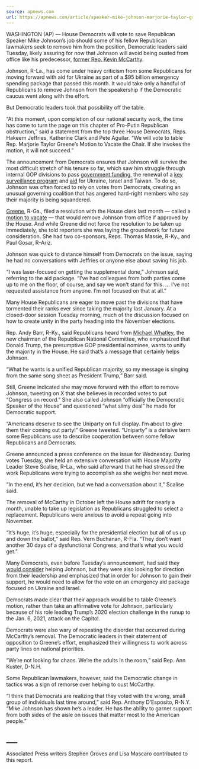 ```yaml
---
source: apnews.com
url: https://apnews.com/article/speaker-mike-johnson-marjorie-taylor-greene-motion-to-vacate-552169f3e831ab8fb3baacfdf76c2d82
---
```


WASHINGTON (AP) — House Democrats will vote to save Republican Speaker Mike Johnson’s job should some of his fellow Republican lawmakers seek to remove him from the position, Democratic leaders said Tuesday, likely assuring for now that Johnson will avoid being ousted from office like his predecessor, [former Rep. Kevin McCarthy](https://apnews.com/article/mccarthy-gaetz-speaker-motion-to-vacate-congress-327e294a39f8de079ef5e4abfb1fa555).

Johnson, R-La., has come under heavy criticism from some Republicans for moving forward with aid for Ukraine as part of a $95 billion emergency spending package that passed this month. It would take only a handful of Republicans to remove Johnson from the speakership if the Democratic caucus went along with the effort.

But Democratic leaders took that possibility off the table.

“At this moment, upon completion of our national security work, the time has come to turn the page on this chapter of Pro-Putin Republican obstruction,” said a statement from the top three House Democrats, Reps. Hakeem Jeffries, Katherine Clark and Pete Aguilar. “We will vote to table Rep. Marjorie Taylor Greene’s Motion to Vacate the Chair. If she invokes the motion, it will not succeed.”

The announcement from Democrats ensures that Johnson will survive the most difficult stretch of his tenure so far, which saw him struggle through internal GOP divisions to pass [government funding](https://apnews.com/article/biden-federal-budget-shutdown-government-d95284dd10deca3d5eb7b1185a770de7), the renewal of a [key surveillance program](https://apnews.com/article/fisa-donald-trump-surveillance-congress-johnson-6798869fa141a13329c24245c64fd14f) and [aid](https://apnews.com/article/ukraine-aid-israel-tiktok-congress-a8910452e623413bf1da1e491d1d94ba) for Ukraine, Israel and Taiwan. To do so, Johnson was often forced to rely on votes from Democrats, creating an unusual governing coalition that has angered hard-right members who say their majority is being squandered.

[Greene](https://apnews.com/hub/marjorie-taylor-greene), R-Ga., filed a resolution with the House clerk last month — called a [motion to vacate](https://apnews.com/article/kevin-mccarthy-matt-gaetz-speaker-vacate-congress-e7e5ccc6cf79ccbf5b4a7b73b9d5a3ae) — that would remove Johnson from office if approved by the House. And while Greene did not force the resolution to be taken up immediately, she told reporters she was laying the groundwork for future consideration. She had two co-sponsors, Reps. Thomas Massie, R-Ky., and Paul Gosar, R-Ariz.

Johnson was quick to distance himself from Democrats on the issue, saying he had no conversations with Jeffries or anyone else about saving his job.

“I was laser-focused on getting the supplemental done,” Johnson said, referring to the aid package. “I’ve had colleagues from both parties come up to me on the floor, of course, and say we won’t stand for this. ... I’ve not requested assistance from anyone. I’m not focused on that at all.”

Many House Republicans are eager to move past the divisions that have tormented their ranks ever since taking the majority last January. At a closed-door session Tuesday morning, much of the discussion focused on how to create unity in the party heading into the November elections.

Rep. Andy Barr, R-Ky., said Republicans heard from [Michael Whatley](https://apnews.com/article/republican-national-committee-trump-whatley-legal-fees-53402f8e8ac845db3cf4ab82c882ea74), the new chairman of the Republican National Committee, who emphasized that Donald Trump, the presumptive GOP presidential nominee, wants to unify the majority in the House. He said that’s a message that certainly helps Johnson.

“What he wants is a unified Republican majority, so my message is singing from the same song sheet as President Trump,” Barr said.

Still, Greene indicated she may move forward with the effort to remove Johnson, tweeting on X that she believes in recorded votes to put “Congress on record.” She also called Johnson “officially the Democratic Speaker of the House” and questioned “what slimy deal” he made for Democratic support.

“Americans deserve to see the Uniparty on full display. I’m about to give them their coming out party!” Greene tweeted. “Uniparty” is a derisive term some Republicans use to describe cooperation between some fellow Republicans and Democrats.

Greene announced a press conference on the issue for Wednesday. During votes Tuesday, she held an extensive conversation with House Majority Leader Steve Scalise, R-La., who said afterward that he had stressed the work Republicans were trying to accomplish as she weighs her next move.

“In the end, it’s her decision, but we had a conversation about it,” Scalise said.

The removal of McCarthy in October left the House adrift for nearly a month, unable to take up legislation as Republicans struggled to select a replacement. Republicans were anxious to avoid a repeat going into November.

“It’s huge, it’s huge, especially for the presidential election but all of us up and down the ballot,” said Rep. Vern Buchanan, R-Fla. “They don’t want another 30 days of a dysfunctional Congress, and that’s what you would get.”

Many Democrats, even before Tuesday’s announcement, had said they [would consider](https://apnews.com/article/speaker-johnson-democrats-vacate-ukraine-e506951def3f78cf637274d230b89152) helping Johnson, but they were also looking for direction from their leadership and emphasized that in order for Johnson to gain their support, he would need to allow for the vote on an emergency aid package focused on Ukraine and Israel.

Democrats made clear that their approach would be to table Greene’s motion, rather than take an affirmative vote for Johnson, particularly because of his role leading Trump’s 2020 election challenge in the runup to the Jan. 6, 2021, attack on the Capitol.

Democrats were also wary of repeating the disorder that occurred during McCarthy’s removal. The Democratic leaders in their statement of opposition to Greene’s effort, emphasized their willingness to work across party lines on national priorities.

“We’re not looking for chaos. We’re the adults in the room,” said Rep. Ann Kuster, D-N.H.

Some Republican lawmakers, however, said the Democratic change in tactics was a sign of remorse over helping to oust McCarthy.

“I think that Democrats are realizing that they voted with the wrong, small group of individuals last time around,” said Rep. Anthony D’Esposito, R-N.Y. “Mike Johnson has shown he’s a leader. He has the ability to garner support from both sides of the aisle on issues that matter most to the American people.”

## \_\_\_

Associated Press writers Stephen Groves and Lisa Mascaro contributed to this report.
